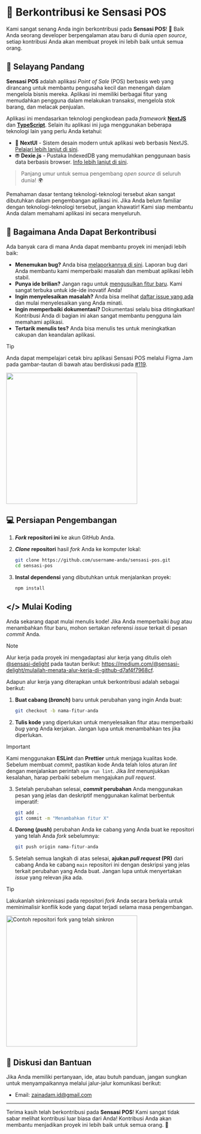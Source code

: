 # 🚀 Berkontribusi ke Sensasi POS

Kami sangat senang Anda ingin berkontribusi pada **Sensasi POS**! 🎉 Baik Anda seorang developer berpengalaman atau baru di dunia _open source_, setiap kontribusi Anda akan membuat proyek ini lebih baik untuk semua orang.

## 📝 Selayang Pandang

**Sensasi POS** adalah aplikasi _Point of Sale_ (POS) berbasis web yang dirancang untuk membantu pengusaha kecil dan menengah dalam mengelola bisnis mereka. Aplikasi ini memiliki berbagai fitur yang memudahkan pengguna dalam melakukan transaksi, mengelola stok barang, dan melacak penjualan.

Aplikasi ini mendasarkan teknologi pengkodean pada _framework_ [**NextJS**](https://nextjs.org/) dan [**TypeScript**](https://www.typescriptlang.org/). Selain itu aplikasi ini juga menggunakan beberapa teknologi lain yang perlu Anda ketahui:

- 🎨 **NextUI** - Sistem desain modern untuk aplikasi web berbasis NextJS. [Pelajari lebih lanjut di sini](https://nextui.org/).
- ⛃ **Dexie.js** - Pustaka IndexedDB yang memudahkan penggunaan basis data berbasis browser. [Info lebih lanjut di sini](https://dexie.org/).

> Panjang umur untuk semua pengembang _open source_ di seluruh dunia! 🌍

Pemahaman dasar tentang teknologi-teknologi tersebut akan sangat dibutuhkan dalam pengembangan aplikasi ini. Jika Anda belum familiar dengan teknologi-teknologi tersebut, jangan khawatir! Kami siap membantu Anda dalam memahami aplikasi ini secara menyeluruh.

<!-- ## Prasyarat Sebelum Berkontribusi 📚

Sebelum Anda mulai menulis kode atau mengirimkan _pull request_, pastikan untuk mempelajari aplikasi ini secara mendalam dengan membaca dokumentasi yang terdapat di [**Wiki Sensasi POS**](https://github.com/sensasi-apps/sensasi-pos/wiki). Hal ini penting agar Anda memahami struktur aplikasi, fitur-fitur yang ada, serta alur kerjanya secara menyeluruh. -->

## 🤝 Bagaimana Anda Dapat Berkontribusi

Ada banyak cara di mana Anda dapat membantu proyek ini menjadi lebih baik:

- **Menemukan bug?** Anda bisa [melaporkannya di sini](https://github.com/sensasi-apps/sensasi-pos/issues/new/choose). Laporan bug dari Anda membantu kami memperbaiki masalah dan membuat aplikasi lebih stabil.
- **Punya ide brilian?** Jangan ragu untuk [mengusulkan fitur baru](https://github.com/sensasi-apps/sensasi-pos/issues/new/choose). Kami sangat terbuka untuk ide-ide inovatif Anda!
- **Ingin menyelesaikan masalah?** Anda bisa melihat [daftar issue yang ada](https://github.com/sensasi-apps/sensasi-pos/issues) dan mulai menyelesaikan yang Anda minati.
- **Ingin memperbaiki dokumentasi?** Dokumentasi selalu bisa ditingkatkan! Kontribusi Anda di bagian ini akan sangat membantu pengguna lain memahami aplikasi.
- **Tertarik menulis tes?** Anda bisa menulis tes untuk meningkatkan cakupan dan keandalan aplikasi.

> [!TIP]
> Anda dapat mempelajari cetak biru aplikasi Sensasi POS melalui Figma Jam pada gambar-tautan di bawah atau berdiskusi pada [#119](https://github.com/sensasi-apps/sensasi-pos/discussions/119).
>
> <a href="https://www.figma.com/board/iLD0Lbbac8VpH72KaF9iHC/Cetak-Biru---Sensasi-POS?node-id=0-1&t=mKrQZFZs45r2KC0L-1"><img src="https://github.com/user-attachments/assets/9391214d-f5ac-48d2-895f-239727f93f11" width="350" /></a>

## 💻 Persiapan Pengembangan

1. **_Fork_ repositori ini** ke akun GitHub Anda.

2. **_Clone_ repositori** hasil _fork_ Anda ke komputer lokal:

   ```bash
   git clone https://github.com/username-anda/sensasi-pos.git
   cd sensasi-pos
   ```

3. **Instal dependensi** yang dibutuhkan untuk menjalankan proyek:

   ```bash
   npm install
   ```

## </> Mulai Koding

Anda sekarang dapat mulai menulis kode! Jika Anda memperbaiki _bug_ atau menambahkan fitur baru, mohon sertakan referensi _issue_ terkait di pesan _commit_ Anda.

> [!NOTE]
> Alur kerja pada proyek ini mengadaptasi alur kerja yang ditulis oleh [@sensasi-delight](https://sensasi-delight.medium.com) pada tautan berikut: https://medium.com/@sensasi-delight/mulailah-menata-alur-kerja-di-github-d7af4f7968cf.

Adapun alur kerja yang diterapkan untuk berkontribusi adalah sebagai berikut:

1. **Buat cabang (_branch_)** baru untuk perubahan yang ingin Anda buat:

   ```bash
   git checkout -b nama-fitur-anda
   ```

2. **Tulis kode** yang diperlukan untuk menyelesaikan fitur atau memperbaiki _bug_ yang Anda kerjakan. Jangan lupa untuk menambahkan tes jika diperlukan.

> [!IMPORTANT]
> Kami menggunakan **ESLint** dan **Prettier** untuk menjaga kualitas kode. Sebelum membuat _commit_, pastikan kode Anda telah lolos aturan _lint_ dengan menjalankan perintah `npm run lint`. Jika _lint_ menunjukkan kesalahan, harap perbaiki sebelum mengajukan _pull request_.

3. Setelah perubahan selesai, **_commit_ perubahan** Anda menggunakan pesan yang jelas dan deskriptif menggunakan kalimat berbentuk imperatif:

   ```bash
   git add .
   git commit -m "Menambahkan fitur X"
   ```

4. **Dorong (_push_)** perubahan Anda ke cabang yang Anda buat ke repositori yang telah Anda _fork_ sebelumnya:

   ```bash
   git push origin nama-fitur-anda
   ```

5. Setelah semua langkah di atas selesai, **ajukan _pull request_ (PR)** dari cabang Anda ke cabang `main` repositori ini dengan deskripsi yang jelas terkait perubahan yang Anda buat. Jangan lupa untuk menyertakan _issue_ yang relevan jika ada.

> [!TIP]
> Lakukanlah sinkronisasi pada repositori _fork_ Anda secara berkala untuk meminimalisir konflik kode yang dapat terjadi selama masa pengembangan.
>
> [<img src="https://github.com/user-attachments/assets/2b6c0ad5-cf28-4661-9cd8-2f2246378a9a" width="350" alt="Contoh repositori fork yang telah sinkron" />](https://github.com/user-attachments/assets/2b6c0ad5-cf28-4661-9cd8-2f2246378a9a)

<!-- ## 🧪 Menjalankan Tes

Jika Anda menambahkan fitur baru atau memperbaiki bug, mohon tambahkan tes yang relevan. Tes dapat dijalankan dengan perintah berikut:

```bash
npm test
``` -->

## 🤝 Diskusi dan Bantuan

Jika Anda memiliki pertanyaan, ide, atau butuh panduan, jangan sungkan untuk menyampaikannya melalui jalur-jalur komunikasi berikut:

<!-- - Forum Diskusi: https://github.com/sensasi-apps/sensasi-pos/discussions -->

- Email: zainadam.id@gmail.com

---

Terima kasih telah berkontribusi pada **Sensasi POS**! Kami sangat tidak sabar melihat kontribusi luar biasa dari Anda! Kontribusi Anda akan membantu menjadikan proyek ini lebih baik untuk semua orang. 🎉
